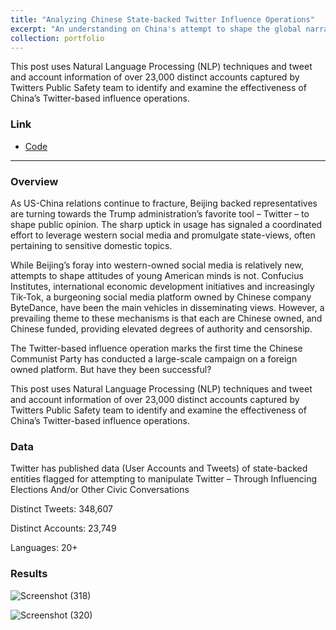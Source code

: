 ```yaml
---
title: "Analyzing Chinese State-backed Twitter Influence Operations"
excerpt: "An understanding on China's attempt to shape the global narrative"
collection: portfolio
---
```


This post uses Natural Language Processing (NLP) techniques and tweet and account information of over 23,000 distinct accounts captured by Twitters Public Safety team to identify and examine the effectiveness of China’s Twitter-based influence operations.  


### Link

* [Code](https://github.com/newing21/Python---CCP_Tweet_Analysis)


---

### Overview

As US-China relations continue to fracture, Beijing backed representatives are turning towards the Trump administration’s favorite tool – Twitter – to shape public opinion.   The sharp uptick in usage has signaled a coordinated effort to leverage western social media and promulgate state-views, often pertaining to sensitive domestic topics.  

While Beijing’s foray into western-owned social media is relatively new, attempts to shape attitudes of young American minds is not.  Confucius Institutes, international economic development initiatives and increasingly Tik-Tok, a burgeoning social media platform owned by Chinese company ByteDance, have been the main vehicles in disseminating views.  However, a prevailing theme to these mechanisms is that each are Chinese owned, and Chinese funded, providing elevated degrees of authority and censorship.  

The Twitter-based influence operation marks the first time the Chinese Communist Party has conducted a large-scale campaign on a foreign owned platform.  But have they been successful?

This post uses Natural Language Processing (NLP) techniques and tweet and account information of over 23,000 distinct accounts captured by Twitters Public Safety team to identify and examine the effectiveness of China’s Twitter-based influence operations.  

### Data

Twitter has published data (User Accounts and Tweets) of state-backed entities flagged for attempting to manipulate Twitter – Through Influencing Elections And/or Other Civic Conversations​

Distinct Tweets: 348,607

Distinct Accounts: 23,749 

Languages: 20+



### Results

![Screenshot (318)](https://user-images.githubusercontent.com/54378394/99929089-124e2980-2d09-11eb-9574-8ddb2b6f4432.png)

![Screenshot (320)](https://user-images.githubusercontent.com/54378394/99929230-afa95d80-2d09-11eb-8c1e-58e8a20eb3e0.png)
